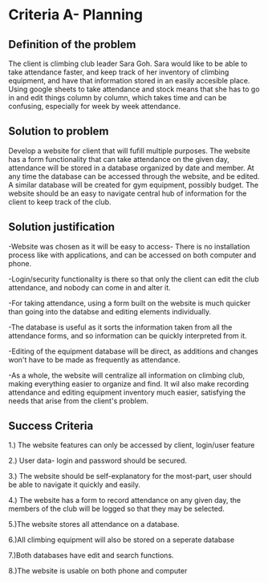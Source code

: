 # Criteria A- Planning

## Definition of the problem
The client is climbing club leader Sara Goh. Sara would like to be able to take attendance faster, and keep track of her inventory of climbing equipment, and have that information stored in an easily accesible place. Using google sheets to take attendance and stock means that she has to go in and edit things column by column, which takes time and can be confusing, especially for week by week attendance.


## Solution to problem
Develop a website for client that will fufill multiple purposes. The website has a form functionality that can take attendance on the given day, attendance will be stored in a database organized by date and member. At any time the database can be accessed through the website, and be edited. A similar database will be created for gym equipment, possibly budget. The website should be an easy to navigate central hub of information for the client to keep track of the club. 

## Solution justification
-Website was chosen as it will be easy to access- There is no installation process like with applications, and can be accessed on both computer and phone.

-Login/security functionality is there so that only the client can edit the club attendance, and nobody can come in and alter it.

-For taking attendance, using a form built on the website is much quicker than going into the databse and editing elements individually.

-The database is useful as it sorts the information taken from all the attendance forms, and so information can be quickly interpreted from it.

-Editing of the equipment database will be direct, as additions and changes won't have to be made as frequently as attendance.

-As a whole, the website will centralize all information on climbing club, making everything easier to organize and find. It wil also make recording attendance and editing equipment inventory much easier, satisfying the needs that arise from the client's problem.


## Success Criteria
1.) The website features can only be accessed by client, login/user feature

2.) User data- login and password should be secured.

3.) The website should be self-explanatory for the most-part, user should be able to navigate it quickly and easily.

4.) The website has a form to record attendance on any given day, the members of the club will be logged so that they may be selected.

5.)The website stores all attendance on a database. 

6.)All climbing equipment will also be stored on a seperate database

7.)Both databases have edit and search functions.

8.)The website is usable on both phone and computer

## 

